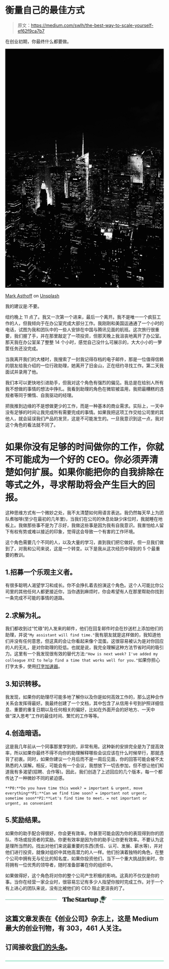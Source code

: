 # 衡量自己的最佳方式

> 原文：<https://medium.com/swlh/the-best-way-to-scale-yourself-ef62f9ca7b7>

在创业初期，你最终什么都要做。

![](img/913e777eed1f38e70d90b09fe551ba01.png)

[Mark Asthoff](https://unsplash.com/@qa9de?utm_source=medium&utm_medium=referral) on [Unsplash](https://unsplash.com?utm_source=medium&utm_medium=referral)

我的建议是:不要。

纽约晚上 11 点了。我又一次第一个进来，最后一个离开。我不是唯一一个疯狂工作的人，但我倾向于在办公室完成大部分工作。我刚刚和美国运通通了一个小时的电话，试图为我和团队中的一些人安排在中国与腾讯见面的航班。这次旅行很重要，我们握了手，并在那里敲定了一项投资，但那天晚上我沮丧地离开了办公室。那天我在办公室呆了整整 14 个小时，感觉自己没什么可展示的，大大小小的一箩筐任务还没完成。

当我离开我们的大楼时，我搜索了一封我记得存档的电子邮件，那是一位值得信赖的朋友给我介绍的一位行政助理，她离开了旧金山，正在纽约寻找工作。第二天我面试并录用了他。

我们本可以更快地引进助手，但我对这个角色有强烈的偏见。我总是在给别人所有我不想做的事情的想法中挣扎。我看到助理的角色在微软被滥用，我把最糟糕的违规者等同于懒惰、自我驱动的经理。

把我推到边缘的不是想做更少的工作，而是一种基本的商业需求。实际上，一天中没有足够的时间让我完成所有需要完成的事情。如果我把这项工作交给公司里的其他人，就会延误我们产品的发货，这是不可能发生的。一旦我意识到这一点，我对这个角色的看法就不同了。

# 如果你没有足够的时间做你的工作，你就不可能成为一个好的 CEO。你必须弄清楚如何扩展。如果你能把你的自我排除在等式之外，寻求帮助将会产生巨大的回报。

这种思维方式有一个微妙之处，我不太清楚如何用语言表达。我仍然每天早上为团队煮咖啡(至少在最初的几年里)，当我们在公司的休息处缺少床位时，我就睡在地板上。我做那些事不是为了示好，我做这些事是因为我有自我意识。我害怕给人留下有权有势或难以接近的印象，觉得这会导致一个有害的工作环境。

这个角色需要几个不同的人，以及大量的学习，直到我们把它做好。但一旦我们做到了，对我和公司来说，这是一个转变。以下是我从这次经历中得到的 5 个最重要的教训。

## 1.招募一个乐观主义者。

有很多聪明人渴望学习和成长。你不会挣扎着去扮演这个角色。这个人可能比你公司里的其他任何人都更接近你，当你遇到麻烦时，你会希望有人在那里帮助你找到一条完成不可能的事情的道路。

## 2.求解为礼。

我们都收到过“忙碌”的人发来的邮件，他们在回复邮件时会在抄送栏上添加他们的助理，并说`"My assistant will find time."`我有朋友就是这样做的，我知道他们并没有任何意思，但这真的会让你看起来像个混蛋。这很容易被认为是对你回应的人的无礼，是对你助理的贬低。也就是说，我完全理解这种方法节省时间的吸引力。这里有一个我发现很有效的替代方法:`"How is next week? I've added my colleague XYZ to help find a time that works well for you."`如果你担心打字太多，使用[打字加速器](http://www.trankynam.com/atext/)。

## 3.知识转移。

我发现，如果你的助理尽可能多地了解你以及你是如何高效工作的，那么这种合作关系会发挥得最好。我最终创建了一个文档，其中包含了从信用卡号到护照详细信息、重要的重复日期以及任何相关的偏好，比如在外面开会的好地方、一天中做“深入思考”工作的最佳时间、繁忙的工作等等。

## 4.创造暗语。

这是我几年前从一个同事那里学到的，非常有用。这种新的安排完全是为了提高效率，所以如果你最终不得不向你的助理解释哪些会议应该在什么时候举行，那就违背了初衷。同时，如果你建议一个月后而不是一周后见面，你的回答可能会被不太熟悉的人误解。相反，可能会有一个会议，我想放下一切去参加，但不想让他们知道我有多渴望(招聘、合作等)。因此，我们创造了上述回应的几个版本，每一个都传达了一种微妙不同的紧迫感。

```
**P0:**Do you have time this week? = important & urgent, move everything**P1:**Can we find time soon? = important not urgent, sometime soon**P2:**Let's find time to meet. = not important or urgent, as convenient
```

## 5.奖励结果。

如果你的助手配合得很好，你会更有效率。你甚至可能会因为你的表现得到你的团队、市场或投资者的奖励。你更有效率是因为你的助手让你更有效率。不要认为这是理所当然的。找出对他们来说最重要的东西(责任、认可、发展、薪水等)，并对他们进行投资，就像对组织中其他高潜力的人一样。他们扮演着独特的角色，在整个公司中拥有无与伦比的知名度，如果你投资他们，当下一个重大挑战到来时，你将拥有一位优秀的领导者，随时准备部署在你的组织中。

如果做得好，这个角色将对你的整个公司产生积极的影响。这真的不仅仅是你的事。当你在经营一家企业时，很容易忘记有多少人指望你按时完成工作。对于一个有上进心的团队来说，没有比被他们的 CEO 阻止更沮丧的了。

![](img/308a8d84fb9b2fab43d66c117fcc4bb4.png)

## 这篇文章发表在《创业公司》杂志上，这是 Medium 最大的创业刊物，有 303，461 人关注。

## 订阅接收[我们的头条](http://growthsupply.com/the-startup-newsletter/)。

![](img/b0164736ea17a63403e660de5dedf91a.png)